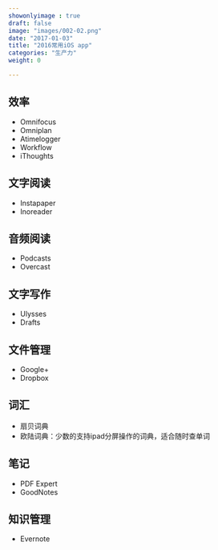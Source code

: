 ```yaml
---
showonlyimage : true
draft: false
image: "images/002-02.png"
date: "2017-01-03"
title: "2016常用iOS app"
categories: "生产力"
weight: 0

---
```


<!--more-->

## 效率
- Omnifocus
- Omniplan
- Atimelogger
- Workflow
- iThoughts

## 文字阅读
- Instapaper
- Inoreader

## 音频阅读
- Podcasts
- Overcast

## 文字写作
- Ulysses
- Drafts

## 文件管理
- Google+
- Dropbox

## 词汇
- 扇贝词典
- 欧陆词典：少数的支持ipad分屏操作的词典，适合随时查单词

## 笔记
- PDF Expert
- GoodNotes

## 知识管理
- Evernote




